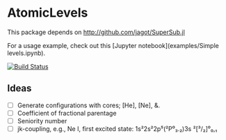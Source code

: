 # AtomicLevels

This package depends on http://github.com/jagot/SuperSub.jl

For a usage example, check out this [Jupyter notebook](examples/Simple levels.ipynb).

[![Build Status](https://travis-ci.org/jagot/AtomicLevels.jl.svg?branch=master)](https://travis-ci.org/jagot/AtomicLevels.jl)

## Ideas

- [ ] Generate configurations with cores; [He], [Ne], &.
- [ ] Coefficient of fractional parentage
- [ ] Seniority number
- [ ] jk-coupling, e.g., Ne I, first excited state: 1s²2s²2p⁵(²P⁰₃.₂)3s ²[³/₂]⁰₀,₁
